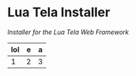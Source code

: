 # Lua Tela Installer
*Installer for the Lua Tela Web Framework*

|  lol|    e|    a|
|-----|-----|-----|
|    1|    2|    3|
